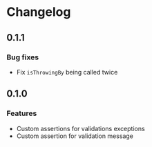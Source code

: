 # Changelog

## 0.1.1

### Bug fixes

* Fix `isThrowingBy` being called twice

## 0.1.0

### Features

* Custom assertions for validations exceptions
* Custom assertion for validation message